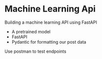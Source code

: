 # Machine Learning Api 

Building a machine learning API using FastAPI

- A pretrained model 
- FastAPI
- Pydantic for formatting our post data 

Use postman to test endpoints 
